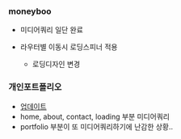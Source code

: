 ### moneyboo 
- 미디어쿼리 일단 완료

- 라우터별 이동시 로딩스피너 적용

	- 로딩디자인 변경

### 개인포트폴리오
- [업데이트](https://leemyungju9347.github.io)
- home, about, contact, loading 부분 미디어쿼리
- portfolio 부분이 또 미디어쿼리하기에 난감한 상황.. 
